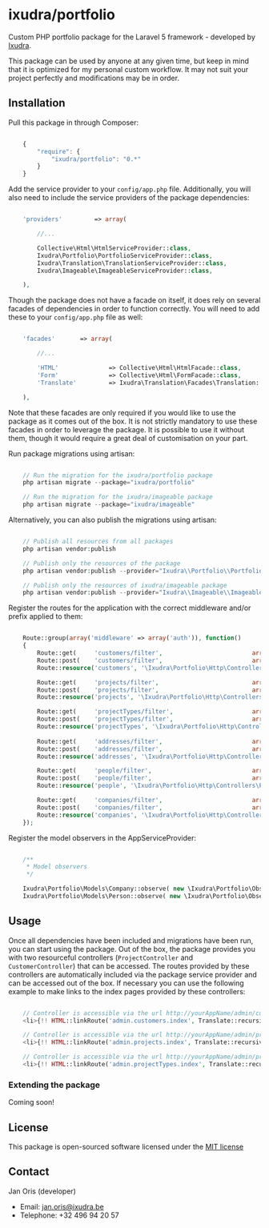 ixudra/portfolio
=====================

Custom PHP portfolio package for the Laravel 5 framework - developed by [Ixudra](http://ixudra.be).

This package can be used by anyone at any given time, but keep in mind that it is optimized for my personal custom workflow. It may not suit your project perfectly and modifications may be in order.



## Installation

Pull this package in through Composer:

```js

    {
        "require": {
            "ixudra/portfolio": "0.*"
        }
    }

```

Add the service provider to your `config/app.php` file. Additionally, you will also need to include the service providers of the package dependencies:

```php

    'providers'         => array(

        //...

        Collective\Html\HtmlServiceProvider::class,
        Ixudra\Portfolio\PortfolioServiceProvider::class,
        Ixudra\Translation\TranslationServiceProvider::class,
        Ixudra\Imageable\ImageableServiceProvider::class,

    ),

```

Though the package does not have a facade on itself, it does rely on several facades of dependencies in order to function correctly. You will need to add these to your `config/app.php` file as well:

```php

    'facades'       => array(

        //...

        'HTML'              => Collective\Html\HtmlFacade::class,
        'Form'              => Collective\Html\FormFacade::class,
        'Translate'         => Ixudra\Translation\Facades\Translation::class,

    ),

```

Note that these facades are only required if you would like to use the package as it comes out of the box. It is not strictly mandatory to use these facades in order to leverage the package. It is possible to use it without them, though it would require a great deal of customisation on your part.

Run package migrations using artisan:

```php

    // Run the migration for the ixudra/portfolio package
    php artisan migrate --package="ixudra/portfolio"

    // Run the migration for the ixudra/imageable package
    php artisan migrate --package="ixudra/imageable"

```

Alternatively, you can also publish the migrations using artisan:

```php

    // Publish all resources from all packages
    php artisan vendor:publish

    // Publish only the resources of the package
    php artisan vendor:publish --provider="Ixudra\\Portfolio\\PortfolioServiceProvider" --tag="migrations"

    // Publish only the resources of ixudra/imageable package
    php artisan vendor:publish --provider="Ixudra\\Imageable\\ImageableServiceProvider" --tag="migrations"

```

Register the routes for the application with the correct middleware and/or prefix applied to them:

```php

    Route::group(array('middleware' => array('auth')), function()
    {
        Route::get(     'customers/filter',                         array('as' => 'customers.filter',                        'uses' => '\Ixudra\Portfolio\Http\Controllers\CustomerController@filter'));
        Route::post(    'customers/filter',                         array('as' => 'customers.filter.process',                'uses' => '\Ixudra\Portfolio\Http\Controllers\CustomerController@filter'));
        Route::resource('customers', '\Ixudra\Portfolio\Http\Controllers\CustomerController');

        Route::get(     'projects/filter',                          array('as' => 'projects.filter',                        'uses' => '\Ixudra\Portfolio\Http\Controllers\ProjectController@filter'));
        Route::post(    'projects/filter',                          array('as' => 'projects.filter.process',                'uses' => '\Ixudra\Portfolio\Http\Controllers\ProjectController@filter'));
        Route::resource('projects', '\Ixudra\Portfolio\Http\Controllers\ProjectController');

        Route::get(     'projectTypes/filter',                      array('as' => 'projectTypes.filter',                    'uses' => '\Ixudra\Portfolio\Http\Controllers\ProjectTypeController@filter'));
        Route::post(    'projectTypes/filter',                      array('as' => 'projectTypes.filter.process',            'uses' => '\Ixudra\Portfolio\Http\Controllers\ProjectTypeController@filter'));
        Route::resource('projectTypes', '\Ixudra\Portfolio\Http\Controllers\ProjectTypeController');
    
        Route::get(     'addresses/filter',                         array('as' => 'addresses.filter',                       'uses' => '\Ixudra\Portfolio\Http\Controllers\AddressController@filter'));
        Route::post(    'addresses/filter',                         array('as' => 'addresses.filter.process',               'uses' => '\Ixudra\Portfolio\Http\Controllers\AddressController@filter'));
        Route::resource('addresses', '\Ixudra\Portfolio\Http\Controllers\AddressController');

        Route::get(     'people/filter',                            array('as' => 'people.filter',                          'uses' => '\Ixudra\Portfolio\Http\Controllers\PersonController@filter'));
        Route::post(    'people/filter',                            array('as' => 'people.filter.process',                  'uses' => '\Ixudra\Portfolio\Http\Controllers\PersonController@filter'));
        Route::resource('people', '\Ixudra\Portfolio\Http\Controllers\PersonController');

        Route::get(     'companies/filter',                         array('as' => 'companies.filter',                       'uses' => '\Ixudra\Portfolio\Http\Controllers\CompanyController@filter'));
        Route::post(    'companies/filter',                         array('as' => 'companies.filter.process',               'uses' => '\Ixudra\Portfolio\Http\Controllers\CompanyController@filter'));
        Route::resource('companies', '\Ixudra\Portfolio\Http\Controllers\CompanyController');
    });

```

Register the model observers in the AppServiceProvider:

```php

    /**
     * Model observers
     */

    Ixudra\Portfolio\Models\Company::observe( new \Ixudra\Portfolio\Observers\CustomerModelObserver() );
    Ixudra\Portfolio\Models\Person::observe( new \Ixudra\Portfolio\Observers\CustomerModelObserver() );

```



## Usage

Once all dependencies have been included and migrations have been run, you can start using the package. Out of the box, the package provides you with two resourceful controllers (`ProjectController` and `CustomerController`) that can be accessed. The routes provided by these controllers are automatically included via the package service provider and can be accessed out of the box. If necessary you can use the following example to make links to the index pages provided by these controllers:

```php

    // Controller is accessible via the url http://yourAppName/admin/customers
    <li>{!! HTML::linkRoute('admin.customers.index', Translate::recursive('portfolio::admin.menu.title.index', array('model' => 'customer'))) !!}</li>

    // Controller is accessible via the url http://yourAppName/admin/projects
    <li>{!! HTML::linkRoute('admin.projects.index', Translate::recursive('portfolio::admin.menu.title.index', array('model' => 'project'))) !!}</li>

    // Controller is accessible via the url http://yourAppName/admin/projectTypes
    <li>{!! HTML::linkRoute('admin.projectTypes.index', Translate::recursive('portfolio::admin.menu.title.index', array('model' => 'projectType'))) !!}</li>

```


### Extending the package

Coming soon!




## License

This package is open-sourced software licensed under the [MIT license](http://opensource.org/licenses/MIT)




## Contact

Jan Oris (developer)

- Email: jan.oris@ixudra.be
- Telephone: +32 496 94 20 57

